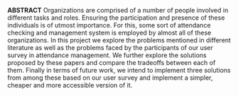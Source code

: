 __ABSTRACT__
Organizations are comprised of a number of people involved in different tasks and roles. Ensuring the participation and presence of these individuals is of utmost importance. For this, some sort of attendance checking and management system is employed by almost all of these organizations. In this project we explore the problems mentioned in different literature as well as the problems faced by the participants of our user survey in attendance management. We further explore the solutions proposed by these papers and compare the tradeoffs between each of them. Finally in terms of future work, we intend to implement three solutions from among these based on our user survey and implement a simpler, cheaper and more accessible version of it.
